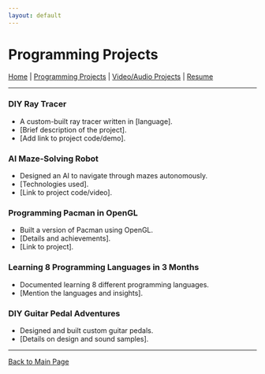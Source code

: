 ```yaml
---
layout: default
---
```


# Programming Projects

[Home](index.md) | [Programming Projects](programming.md) | [Video/Audio Projects](audio-video.md) | [Resume](resume.md)

---

### DIY Ray Tracer
- A custom-built ray tracer written in [language].
- [Brief description of the project].
- [Add link to project code/demo].

### AI Maze-Solving Robot
- Designed an AI to navigate through mazes autonomously.
- [Technologies used].
- [Link to project code/video].

### Programming Pacman in OpenGL
- Built a version of Pacman using OpenGL.
- [Details and achievements].
- [Link to project].

### Learning 8 Programming Languages in 3 Months
- Documented learning 8 different programming languages.
- [Mention the languages and insights].

### DIY Guitar Pedal Adventures
- Designed and built custom guitar pedals.
- [Details on design and sound samples].

---
[Back to Main Page](index.md)
